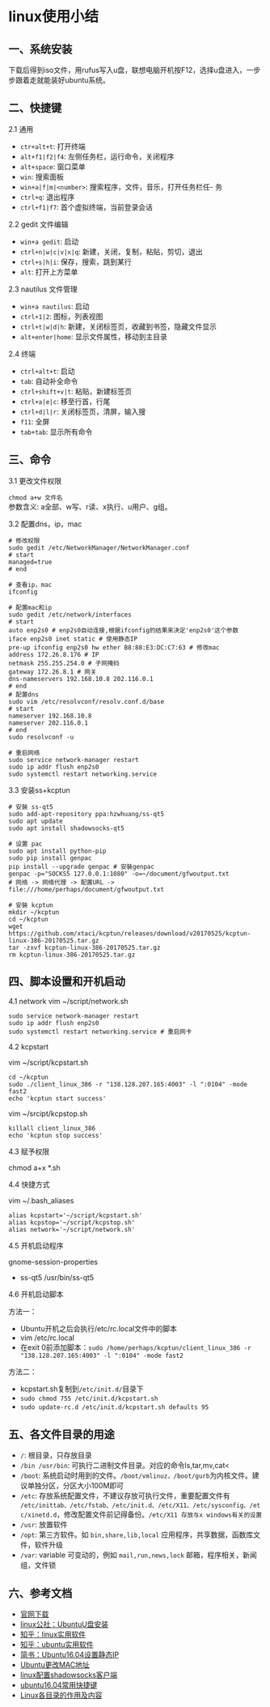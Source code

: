 <!-- 2017/8/9  -->

# linux使用小结

## 一、系统安装

下载后得到iso文件，用rufus写入u盘，联想电脑开机按F12，选择u盘进入，一步步跟着走就能装好ubuntu系统。

## 二、快捷键

2.1 通用

- `ctr+alt+t`: 打开终端
- `alt+f1|f2|f4`: 左侧任务栏，运行命令，关闭程序
- `alt+space`: 窗口菜单
- `win`: 搜索面板
- `win+a|f|m|<number>`: 搜索程序，文件，音乐，打开任务栏任- 务
- `ctrl+q`: 退出程序
- `ctrl+f1|f7`: 首个虚拟终端，当前登录会话

2.2 gedit 文件编辑

- `win+a gedit`: 启动
- `ctrl+n|w|c|v|x|q`: 新建，关闭，复制，粘贴，剪切，退出
- `ctrl+s|h|i`: 保存，搜索，跳到某行
- `alt`: 打开上方菜单

2.3 nautilus 文件管理

- `win+a nautilus`: 启动
- `ctrl+1|2`: 图标，列表视图
- `ctrl+t|w|d|h`: 新建，关闭标签页，收藏到书签，隐藏文件显示
- `alt+enter|home`: 显示文件属性，移动到主目录

2.4 终端

- `ctrl+alt+t`: 启动
- `tab`: 自动补全命令
- `ctrl+shift+v|t`: 粘贴，新建标签页
- `ctrl+a|e|c`: 移至行首，行尾
- `ctrl+d|l|r`: 关闭标签页，清屏，输入搜
- `f11`: 全屏
- `tab+tab`: 显示所有命令

## 三、命令

3.1 更改文件权限

`chmod a+w 文件名`</br>
参数含义: a全部、w写、r读、x执行、u用户、g组。

3.2 配置dns，ip，mac

```shell
# 修改权限
sudo gedit /etc/NetworkManager/NetworkManager.conf
# start
managed=true
# end

# 查看ip，mac
ifconfig

# 配置mac和ip
sudo gedit /etc/network/interfaces
# start
auto enp2s0 # enp2s0自动连接,根据ifconfig的结果来决定'enp2s0'这个参数
iface enp2s0 inet static # 使用静态IP
pre-up ifconfig enp2s0 hw ether B8:88:E3:DC:C7:63 # 修改mac
address 172.26.8.176 # IP
netmask 255.255.254.0 # 子网掩码
gateway 172.26.8.1 # 网关
dns-nameservers 192.168.10.8 202.116.0.1
# end
# 配置dns
sudo vim /etc/resolvconf/resolv.conf.d/base
# start
nameserver 192.168.10.8
nameserver 202.116.0.1
# end
sudo resolvconf -u

# 重启网络
sudo service network-manager restart
sudo ip addr flush enp2s0
sudo systemctl restart networking.service
```

3.3 安装ss+kcptun

```shell
# 安裝 ss-qt5
sudo add-apt-repository ppa:hzwhuang/ss-qt5
sudo apt update
sudo apt install shadowsocks-qt5

# 设置 pac
sudo apt install python-pip
sudo pip install genpac
pip install --upgrade genpac # 安裝genpac
genpac -p="SOCKS5 127.0.0.1:1080" -o=~/document/gfwoutput.txt
# 网络 -> 网络代理 -> 配置URL -> file:///home/perhaps/document/gfwoutput.txt

# 安裝 kcptun
mkdir ~/kcptun
cd ~/kcptun
wget https://github.com/xtaci/kcptun/releases/download/v20170525/kcptun-linux-386-20170525.tar.gz
tar -zxvf kcptun-linux-386-20170525.tar.gz
rm kcptun-linux-386-20170525.tar.gz
```

## 四、脚本设置和开机启动

4.1 network
vim ~/script/network.sh

```shell
sudo service network-manager restart
sudo ip addr flush enp2s0
sudo systemctl restart networking.service # 重启网卡
```

4.2 kcpstart

vim ~/script/kcpstart.sh

```shell
cd ~/kcptun
sudo ./client_linux_386 -r "138.128.207.165:4003" -l ":0104" -mode fast2
echo 'kcptun start success'
```

vim ~/srcipt/kcpstop.sh

```shell
killall client_linux_386
echo 'kcptun stop success'
```

4.3 赋予权限

chmod a+x *.sh

4.4 快捷方式

vim ~/.bash_aliases

```shell
alias kcpstart='~/script/kcpstart.sh'
alias kcpstop='~/script/kcpstop.sh'
alias network='~/script/network.sh'
```

4.5 开机启动程序

gnome-session-properties

- ss-qt5 /usr/bin/ss-qt5

4.6 开机启动脚本

方法一：

- Ubuntu开机之后会执行/etc/rc.local文件中的脚本
- vim /etc/rc.local
- 在exit 0前添加脚本：`sudo /home/perhaps/kcptun/client_linux_386 -r "138.128.207.165:4003" -l ":0104" -mode fast2`

方法二：

- kcpstart.sh复制到`/etc/init.d/`目录下
- `sudo chmod 755 /etc/init.d/kcpstart.sh`
- `sudo update-rc.d /etc/init.d/kcpstart.sh defaults 95`

## 五、各文件目录的用途

- `/`: 根目录，只存放目录
- `/bin /usr/bin`: 可执行二进制文件目录。对应的命令ls,tar,mv,cat<
- `/boot`: 系统启动时用到的文件。`/boot/vmlinuz，/boot/gurb`为内核文件。建议单独分区，分区大小100M即可
- `/etc`: 存放系统配置文件，不建议存放可执行文件，重要配置文件有 `/etc/inittab、/etc/fstab、/etc/init.d、/etc/X11、/etc/sysconfig、/etc/xinetd.d`，修改配置文件前记得备份。`/etc/X11 存放与x windows有关的设置`
- `/usr`: 放置软件
- `/opt`: 第三方软件。如 `bin,share,lib,local` 应用程序，共享数据，函数库文件，软件升级
- `/var`: variable 可变动的，例如 `mail,run,news,lock` 邮箱，程序相关，新闻组，文件锁

## 六、参考文档

- [官网下载](http://cn.ubuntu.com/download/)
- [linux公社：UbuntuU盘安装](http://www.linuxidc.com/Linux/2016-04/130520.htm)
- [知乎：linux实用软件](https://www.zhihu.com/question/32367669)
- [知乎：ubuntu实用软件](https://www.zhihu.com/question/19811112)
- [简书：Ubuntu16.04设置静态IP](http://www.jianshu.com/p/d69a95aa1ed7)
- [Ubuntu更改MAC地址](http://www.linuxdiyf.com/linux/14024.html)
- [linux配置shadowsocks客户端](https://my.oschina.net/u/1432769/blog/619651)
- [ubuntu16.04常用快捷键](http://bbs.hongyuvip.com/?/article/205)
- [Linux各目录的作用及内容](https://cnbin.github.io/blog/2015/06/23/linux-xia-ge-ge-mu-lu-de-zuo-yong-ji-nei-rong/)
